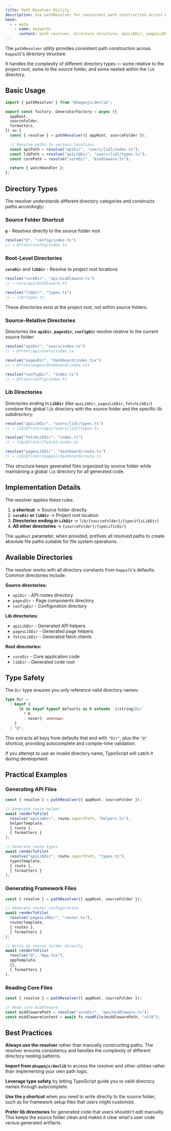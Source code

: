 ```yaml
---
title: Path Resolver Utility
description: Use pathResolver for consistent path construction across KappaJS directory structure including source folders, lib directories, and root locations with type-safe directory names.
head:
  - - meta
    - name: keywords
      content: path resolver, directory structure, apiLibDir, pagesLibDir, fetchLibDir, path construction, file paths, typescript paths
---
```


The `pathResolver` utility provides consistent path construction
across `KappaJS`'s directory structure.

It handles the complexity of different directory types —
some relative to the project root, some to the source folder,
and some nested within the `lib` directory.

## Basic Usage

```ts [factory.ts]
import { pathResolver } from "@kappajs/devlib";

export const factory: GeneratorFactory = async ({
  appRoot,
  sourceFolder,
  formatters,
}) => {
  const { resolve } = pathResolver({ appRoot, sourceFolder });

  // Resolve paths to various locations
  const apiPath = resolve("apiDir", "users/[id]/index.ts");
  const libPath = resolve("apiLibDir", "users/[id]/types.ts");
  const corePath = resolve("coreDir", "middleware.ts");

  return { watchHandler };
};
```

## Directory Types

The resolver understands different directory categories
and constructs paths accordingly:

### Source Folder Shortcut

**`@`** - Resolves directly to the source folder root

```ts
resolve("@", "config/index.ts")
// → @front/config/index.ts
```

### Root-Level Directories

**`coreDir`** and **`libDir`** - Resolve to project root locations

```ts
resolve("coreDir", "api/middleware.ts")
// → core/api/middleware.ts

resolve("libDir", "types.ts")
// → lib/types.ts
```

These directories exist at the project root, not within source folders.

### Source-Relative Directories

Directories like **`apiDir`**, **`pagesDir`**, **`configDir`**
resolve relative to the current source folder:

```ts
resolve("apiDir", "users/index.ts")
// → @front/api/users/index.ts

resolve("pagesDir", "dashboard/index.tsx")
// → @front/pages/dashboard/index.tsx

resolve("configDir", "index.ts")
// → @front/config/index.ts
```

### Lib Directories

Directories ending in **`LibDir`** (like `apiLibDir`, `pagesLibDir`, `fetchLibDir`)
combine the global `lib` directory with the source folder and the specific lib subdirectory:

```ts
resolve("apiLibDir", "users/[id]/types.ts")
// → lib/@front/{api}/users/[id]/types.ts

resolve("fetchLibDir", "index.ts")
// → lib/@front/{fetch}/index.ts

resolve("pagesLibDir", "dashboard/route.ts")
// → lib/@front/{pages}/dashboard/route.ts
```

This structure keeps generated files organized by source folder
while maintaining a global `lib` directory for all generated code.

## Implementation Details

The resolver applies these rules:

1. **`@` shortcut** → Source folder directly
2. **`coreDir` or `libDir`** → Project root location
3. **Directories ending in `LibDir`** → `lib/{sourceFolder}/{specificLibDir}`
4. **All other directories** → `{sourceFolder}/{specificDir}`

The `appRoot` parameter, when provided, prefixes all resolved paths
to create absolute file paths suitable for file system operations.

## Available Directories

The resolver works with all directory constants from `KappaJS`'s defaults.
Common directories include:

**Source directories:**
- `apiDir` - API routes directory
- `pagesDir` - Page components directory
- `configDir` - Configuration directory

**Lib directories:**
- `apiLibDir` - Generated API helpers
- `pagesLibDir` - Generated page helpers
- `fetchLibDir` - Generated fetch clients

**Root directories:**
- `coreDir` - Core application code
- `libDir` - Generated code root

## Type Safety

The `Dir` type ensures you only reference valid directory names:

```ts
type Dir =
  | keyof {
      [K in keyof typeof defaults as K extends `${string}Dir`
        ? K
        : never]: unknown;
    }
  | "@";
```

This extracts all keys from defaults that end with `"Dir"`,
plus the `"@"` shortcut, providing autocomplete and compile-time validation.

If you attempt to use an invalid directory name,
TypeScript will catch it during development.

## Practical Examples

### Generating API Files

```ts
const { resolve } = pathResolver({ appRoot, sourceFolder });

// Generate route helper
await renderToFile(
  resolve("apiLibDir", route.importPath, "helpers.ts"),
  helperTemplate,
  { route },
  { formatters }
);

// Generate route types
await renderToFile(
  resolve("apiLibDir", route.importPath, "types.ts"),
  typesTemplate,
  { route },
  { formatters }
);
```

### Generating Framework Files

```ts
const { resolve } = pathResolver({ appRoot, sourceFolder });

// Generate router configuration
await renderToFile(
  resolve("pagesLibDir", "router.ts"),
  routerTemplate,
  { routes },
  { formatters }
);

// Write to source folder directly
await renderToFile(
  resolve("@", "App.tsx"),
  appTemplate,
  {},
  { formatters }
);
```

### Reading Core Files

```ts
const { resolve } = pathResolver({ appRoot, sourceFolder });

// Read core middleware
const middlewarePath = resolve("coreDir", "api/middleware.ts");
const middlewareContent = await fs.readFile(middlewarePath, "utf8");
```

## Best Practices

**Always use the resolver** rather than manually constructing paths.
The resolver ensures consistency and handles the complexity
of different directory nesting patterns.

**Import from `@kappajs/devlib`** to access the resolver and other utilities
rather than implementing your own path logic.

**Leverage type safety** by letting TypeScript guide you
to valid directory names through autocomplete.

**Use the `@` shortcut** when you need to write directly to the source folder,
such as for framework setup files that users might customize.

**Prefer lib directories** for generated code that users shouldn't edit manually.
This keeps the source folder clean and makes it clear
what's user code versus generated artifacts.

